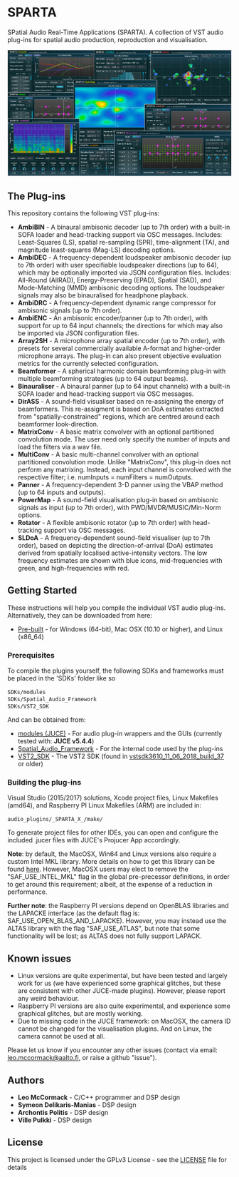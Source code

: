 # SPARTA

SPatial Audio Real-Time Applications (SPARTA). A collection of VST audio plug-ins for spatial audio production, reproduction and visualisation.

![](sparta_screenshot.png)

## The Plug-ins

This repository contains the following VST plug-ins:
* **AmbiBIN** - A binaural ambisonic decoder (up to 7th order) with a built-in SOFA loader and head-tracking support via OSC messages. Includes: Least-Squares (LS), spatial re-sampling (SPR), time-alignment (TA), and magnitude least-squares (Mag-LS) decoding options.
* **AmbiDEC** - A frequency-dependent loudspeaker ambisonic decoder (up to 7th order) with user specifiable loudspeaker directions (up to 64), which may be optionally imported via JSON configuration files. Includes: All-Round (AllRAD), Energy-Preserving (EPAD), Spatial (SAD), and Mode-Matching (MMD) ambisonic decoding options. The loudspeaker signals may also be binauralised for headphone playback.
* **AmbiDRC** - A frequency-dependent dynamic range compressor for ambisonic signals (up to 7th order). 
* **AmbiENC** - An ambisonic encoder/panner (up to 7th order), with support for up to 64 input channels; the directions for which may also be imported via JSON configuration files. 
* **Array2SH** - A microphone array spatial encoder (up to 7th order), with presets for several commercially available A-format and higher-order microphone arrays. The plug-in can also present objective evaluation metrics for the currently selected configuration.
* **Beamformer** - A spherical harmonic domain beamforming plug-in with multiple beamforming strategies (up to 64 output beams).  
* **Binauraliser** - A binaural panner (up to 64 input channels) with a built-in SOFA loader and head-tracking support via OSC messages.
* **DirASS** - A sound-field visualiser based on re-assigning the energy of beamformers. This re-assigment is based on DoA estimates extracted from "spatially-constrained" regions, which are centred around each beamformer look-direction. 
* **MatrixConv** - A basic matrix convolver with an optional partitioned convolution mode. The user need only specify the number of inputs and load the filters via a wav file.
* **MultiConv** - A basic multi-channel convolver with an optional partitioned convolution mode. Unlike "MatrixConv", this plug-in does not perform any matrixing. Instead, each input channel is convolved with the respective filter; i.e. numInputs = numFilters = numOutputs.
* **Panner** - A frequency-dependent 3-D panner using the VBAP method (up to 64 inputs and outputs).
* **PowerMap** - A sound-field visualisation plug-in based on ambisonic signals as input (up to 7th order), with PWD/MVDR/MUSIC/Min-Norm options.
* **Rotator** - A flexible ambisonic rotator (up to 7th order) with head-tracking support via OSC messages. 
* **SLDoA** - A frequency-dependent sound-field visualiser (up to 7th order), based on depicting the direction-of-arrival (DoA) estimates derived from spatially localised active-intensity vectors. The low frequency estimates are shown with blue icons, mid-frequencies with green, and high-frequencies with red. 

## Getting Started

These instructions will help you compile the individual VST audio plug-ins. Alternatively, they can be downloaded from here:
* [Pre-built](http://research.spa.aalto.fi/projects/sparta_vsts/) - for Windows (64-bit), Mac OSX (10.10 or higher), and Linux (x86_64)

### Prerequisites

To compile the plugins yourself, the following SDKs and frameworks must be placed in the 'SDKs' folder like so

```
SDKs/modules
SDKs/Spatial_Audio_Framework
SDKs/VST2_SDK
```
And can be obtained from:

* [modules (JUCE)](https://shop.juce.com/get-juce/download) - For audio plug-in wrappers and the GUIs (currently tested with: **JUCE v5.4.4**)
* [Spatial_Audio_Framework](https://github.com/leomccormack/Spatial_Audio_Framework) - For the internal code used by the plug-ins
* [VST2_SDK](https://github.com/steinbergmedia/vst3sdk/releases) - The VST2 SDK (found in [vstsdk3610_11_06_2018_build_37](https://web.archive.org/web/20181016150224/https://download.steinberg.net/sdk_downloads/vstsdk3610_11_06_2018_build_37.zip) or older)

### Building the plug-ins

Visual Studio (2015/2017) solutions, Xcode project files, Linux Makefiles (amd64), and Raspberry PI Linux Makefiles (ARM) are included in:

```
audio_plugins/_SPARTA_X_/make/
```

To generate project files for other IDEs, you can open and configure the included .jucer files with JUCE's Projucer App accordingly.

**Note**: by default, the MacOSX, Win64 and Linux versions also require a custom Intel MKL library. More details on how to get this library can be found [here](https://github.com/leomccormack/Spatial_Audio_Framework/blob/master/CUSTOM_INTEL_MKL_INTRUCTIONS.md). However, MacOSX users may elect to remove the "SAF_USE_INTEL_MKL" flag in the global pre-precessor definitions, in order to get around this requirement; albeit, at the expense of a reduction in performance. 

**Further note**: the Raspberry PI versions depend on OpenBLAS libraries and the LAPACKE interface (as the default flag is: SAF_USE_OPEN_BLAS_AND_LAPACKE). However, you may instead use the ALTAS library with the flag "SAF_USE_ATLAS", but note that some functionality will be lost; as ALTAS does not fully support LAPACK.

## Known issues

* Linux versions are quite experimental, but have been tested and largely work for us (we have experienced some graphical glitches, but these are consistent with other JUCE-made plugins).  However, please report any weird behaviour. 
* Raspberry PI versions are also quite experimental, and experience some graphical glitches, but are mostly working. 
* Due to missing code in the JUCE framework: on MacOSX, the camera ID cannot be changed for the visualisation plugins. And on Linux, the camera cannot be used at all.

Please let us know if you encounter any other issues (contact via email: leo.mccormack@aalto.fi, or raise a github "issue").

## Authors

* **Leo McCormack** - C/C++ programmer and DSP design
* **Symeon Delikaris-Manias** - DSP design
* **Archontis Politis** -  DSP design
* **Ville Pulkki** - DSP design


## License

This project is licensed under the GPLv3 License - see the [LICENSE](LICENSE) file for details


